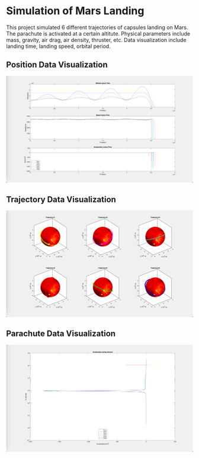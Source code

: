 # Simulation of Mars Landing
This project simulated 6 different trajectories of capsules landing on Mars. The parachute is activated at a certain altitute. Physical parameters include mass, gravity, air drag, air density, thruster, etc. Data visualization include landing time, landing speed, orbital period.
## Position Data Visualization
![Position Data](position.png)
## Trajectory Data Visualization
![Trajectory Data](trajectory.png)
## Parachute Data Visualization
![Parachute Data](parachute.png)
